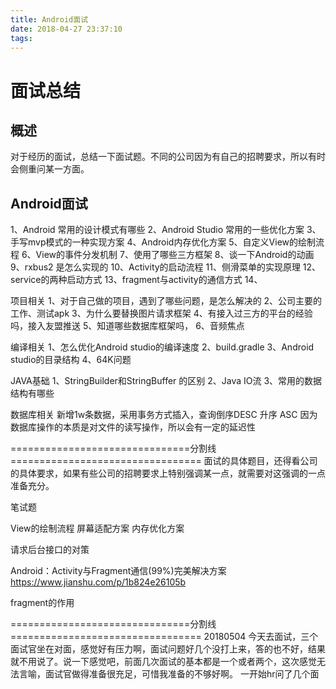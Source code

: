 ```yaml
---
title: Android面试
date: 2018-04-27 23:37:10
tags:
---
```

# 面试总结
## 概述
对于经历的面试，总结一下面试题。不同的公司因为有自己的招聘要求，所以有时会侧重问某一方面。

## Android面试
1、Android 常用的设计模式有哪些
2、Android Studio 常用的一些优化方案
3、手写mvp模式的一种实现方案
4、Android内存优化方案
5、自定义View的绘制流程
6、View的事件分发机制
7、使用了哪些三方框架 
8、谈一下Android的动画
9、rxbus2 是怎么实现的
10、Activity的启动流程
11、侧滑菜单的实现原理
12、service的两种启动方式
13、fragment与activity的通信方式
14、

项目相关
1、对于自己做的项目，遇到了哪些问题，是怎么解决的
2、公司主要的工作、测试apk
3、为什么要替换图片请求框架
4、有接入过三方的平台的经验吗，接入友盟推送
5、知道哪些数据库框架吗，
6、音频焦点


编译相关
1、怎么优化Android studio的编译速度
2、build.gradle
3、Android studio的目录结构
4、64K问题


JAVA基础
1、StringBuilder和StringBuffer 的区别
2、Java IO流
3、常用的数据结构有哪些


数据库相关
新增1w条数据，采用事务方式插入，查询倒序DESC 升序 ASC
因为数据库操作的本质是对文件的读写操作，所以会有一定的延迟性


===============================分割线=================================
面试的具体题目，还得看公司的具体要求，如果有些公司的招聘要求上特别强调某一点，就需要对这强调的一点准备充分。

笔试题

View的绘制流程
屏幕适配方案
内存优化方案

请求后台接口的对策

Android：Activity与Fragment通信(99%)完美解决方案
https://www.jianshu.com/p/1b824e26105b

fragment的作用



===============================分割线=================================
20180504
今天去面试，三个面试官坐在对面，感觉好有压力啊，面试问题好几个没打上来，答的也不好，结果就不用说了。说一下感觉吧，前面几次面试的基本都是一个或者两个，这次感觉无法言喻，面试官做得准备很充足，可惜我准备的不够好啊。
一开始hr问了几个面